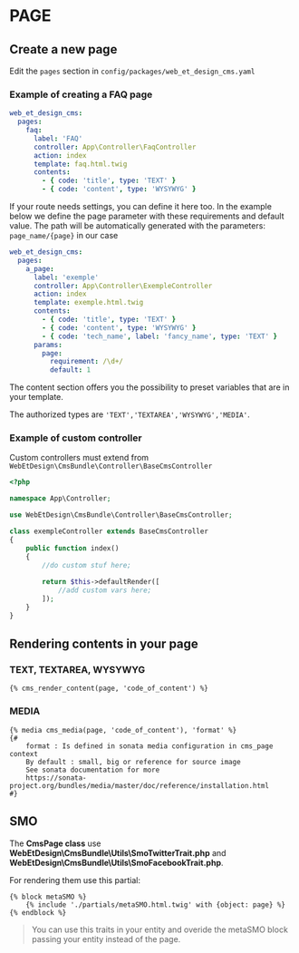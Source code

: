 # PAGE
## Create a new page

Edit the `pages` section in `config/packages/web_et_design_cms.yaml`

### Example of creating a FAQ page

```yaml
web_et_design_cms:
  pages:
    faq:
      label: 'FAQ'
      controller: App\Controller\FaqController
      action: index
      template: faq.html.twig
      contents:
        - { code: 'title', type: 'TEXT' }
        - { code: 'content', type: 'WYSYWYG' }     
```

If your route needs settings, you can define it here too. In the example below we define the page parameter with these requirements and default value. The path will be automatically generated with the parameters: `page_name/{page}` in our case

```yaml
web_et_design_cms:
  pages:
    a_page:
      label: 'exemple'
      controller: App\Controller\ExempleController
      action: index
      template: exemple.html.twig
      contents:
        - { code: 'title', type: 'TEXT' }
        - { code: 'content', type: 'WYSYWYG' }
        - { code: 'tech_name', label: 'fancy_name', type: 'TEXT' }
      params:
        page: 
          requirement: /\d+/
          default: 1
```

The content section offers you the possibility to preset variables that are in your template. 

The authorized types are `'TEXT','TEXTAREA','WYSYWYG','MEDIA'`.

### Example of custom controller

Custom controllers must extend from `WebEtDesign\CmsBundle\Controller\BaseCmsController`

```php 
<?php

namespace App\Controller;

use WebEtDesign\CmsBundle\Controller\BaseCmsController;

class exempleController extends BaseCmsController
{
    public function index()
    {
        //do custom stuf here;
   
        return $this->defaultRender([
            //add custom vars here;
        ]);
    }
}

```


## Rendering contents in your page

### TEXT, TEXTAREA, WYSYWYG
```twig
{% cms_render_content(page, 'code_of_content') %}
```

### MEDIA
```twig
{% media cms_media(page, 'code_of_content'), 'format' %}
{# 
	format : Is defined in sonata media configuration in cms_page context
	By default : small, big or reference for source image
	See sonata documentation for more
	https://sonata-project.org/bundles/media/master/doc/reference/installation.html
#}
```

## SMO

The **CmsPage class** use **WebEtDesign\CmsBundle\Utils\SmoTwitterTrait.php** and **WebEtDesign\CmsBundle\Utils\SmoFacebookTrait.php**.

For rendering them use this partial:

```twig
{% block metaSMO %}
    {% include './partials/metaSMO.html.twig' with {object: page} %}
{% endblock %}
```

> You can use this traits in your entity and overide the metaSMO block passing your entity instead of the page.
